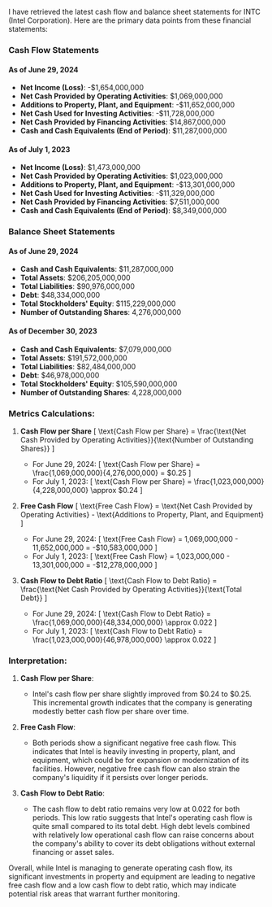 I have retrieved the latest cash flow and balance sheet statements for INTC (Intel Corporation). Here are the primary data points from these financial statements:

### Cash Flow Statements
#### As of June 29, 2024
- **Net Income (Loss)**: -$1,654,000,000
- **Net Cash Provided by Operating Activities**: $1,069,000,000
- **Additions to Property, Plant, and Equipment**: -$11,652,000,000
- **Net Cash Used for Investing Activities**: -$11,728,000,000
- **Net Cash Provided by Financing Activities**: $14,867,000,000
- **Cash and Cash Equivalents (End of Period)**: $11,287,000,000

#### As of July 1, 2023
- **Net Income (Loss)**: $1,473,000,000
- **Net Cash Provided by Operating Activities**: $1,023,000,000
- **Additions to Property, Plant, and Equipment**: -$13,301,000,000
- **Net Cash Used for Investing Activities**: -$11,329,000,000
- **Net Cash Provided by Financing Activities**: $7,511,000,000
- **Cash and Cash Equivalents (End of Period)**: $8,349,000,000

### Balance Sheet Statements
#### As of June 29, 2024
- **Cash and Cash Equivalents**: $11,287,000,000
- **Total Assets**: $206,205,000,000
- **Total Liabilities**: $90,976,000,000
- **Debt**: $48,334,000,000
- **Total Stockholders' Equity**: $115,229,000,000
- **Number of Outstanding Shares**: 4,276,000,000

#### As of December 30, 2023
- **Cash and Cash Equivalents**: $7,079,000,000
- **Total Assets**: $191,572,000,000
- **Total Liabilities**: $82,484,000,000
- **Debt**: $46,978,000,000
- **Total Stockholders' Equity**: $105,590,000,000
- **Number of Outstanding Shares**: 4,228,000,000

### Metrics Calculations:

1. **Cash Flow per Share**
   \[
   \text{Cash Flow per Share} = \frac{\text{Net Cash Provided by Operating Activities}}{\text{Number of Outstanding Shares}}
   \]
   - For June 29, 2024:
     \[
     \text{Cash Flow per Share} = \frac{1,069,000,000}{4,276,000,000} = \$0.25
     \]
   - For July 1, 2023:
     \[
     \text{Cash Flow per Share} = \frac{1,023,000,000}{4,228,000,000} \approx \$0.24
     \]

2. **Free Cash Flow**
   \[
   \text{Free Cash Flow} = \text{Net Cash Provided by Operating Activities} - \text{Additions to Property, Plant, and Equipment}
   \]
   - For June 29, 2024:
     \[
     \text{Free Cash Flow} = 1,069,000,000 - 11,652,000,000 = -\$10,583,000,000
     \]
   - For July 1, 2023:
     \[
     \text{Free Cash Flow} = 1,023,000,000 - 13,301,000,000 = -\$12,278,000,000
     \]

3. **Cash Flow to Debt Ratio**
   \[
   \text{Cash Flow to Debt Ratio} = \frac{\text{Net Cash Provided by Operating Activities}}{\text{Total Debt}}
   \]
   - For June 29, 2024:
     \[
     \text{Cash Flow to Debt Ratio} = \frac{1,069,000,000}{48,334,000,000} \approx 0.022
     \]
   - For July 1, 2023:
     \[
     \text{Cash Flow to Debt Ratio} = \frac{1,023,000,000}{46,978,000,000} \approx 0.022
     \]

### Interpretation:

1. **Cash Flow per Share**:
   - Intel's cash flow per share slightly improved from $0.24 to $0.25. This incremental growth indicates that the company is generating modestly better cash flow per share over time.

2. **Free Cash Flow**:
   - Both periods show a significant negative free cash flow. This indicates that Intel is heavily investing in property, plant, and equipment, which could be for expansion or modernization of its facilities. However, negative free cash flow can also strain the company's liquidity if it persists over longer periods.

3. **Cash Flow to Debt Ratio**:
   - The cash flow to debt ratio remains very low at 0.022 for both periods. This low ratio suggests that Intel's operating cash flow is quite small compared to its total debt. High debt levels combined with relatively low operational cash flow can raise concerns about the company's ability to cover its debt obligations without external financing or asset sales.

Overall, while Intel is managing to generate operating cash flow, its significant investments in property and equipment are leading to negative free cash flow and a low cash flow to debt ratio, which may indicate potential risk areas that warrant further monitoring.